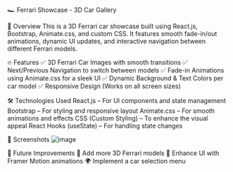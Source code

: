 🏎️ Ferrari Showcase - 3D Car Gallery

🚀 Overview
This is a 3D Ferrari car showcase built using React.js, Bootstrap, Animate.css, and custom CSS. It features smooth fade-in/out animations, dynamic UI updates, and interactive navigation between different Ferrari models.

🔥 Features
✅ 3D Ferrari Car Images with smooth transitions
✅ Next/Previous Navigation to switch between models
✅ Fade-in Animations using Animate.css for a sleek UI
✅ Dynamic Background & Text Colors per car model
✅ Responsive Design (Works on all screen sizes)

🛠 Technologies Used
React.js – For UI components and state management
Bootstrap – For styling and responsive layout
Animate.css – For smooth animations and effects
CSS (Custom Styling) – To enhance the visual appeal
React Hooks (useState) – For handling state changes

📸 Screenshots
![image](https://github.com/user-attachments/assets/8b8c4b5b-122f-4643-8612-e82d52a808d9)


📌 Future Improvements
🚀 Add more 3D Ferrari models
🎨 Enhance UI with Framer Motion animations
🌍 Implement a car selection menu



